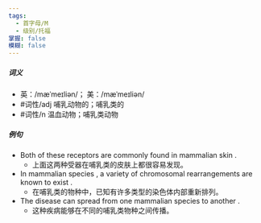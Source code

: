 ```yaml
---
tags:
  - 首字母/M
  - 级别/托福
掌握: false
模糊: false
---
```

##### 词义
- 英：/mæˈmeɪliən/； 美：/mæˈmeɪliən/
- #词性/adj  哺乳动物的；哺乳类的
- #词性/n  温血动物；哺乳类动物
##### 例句
- Both of these receptors are commonly found in mammalian skin .
	- 上面这两种受器在哺乳类的皮肤上都很容易发现。
- In mammalian species , a variety of chromosomal rearrangements are known to exist .
	- 在哺乳类的物种中，已知有许多类型的染色体内部重新排列。
- The disease can spread from one mammalian species to another .
	- 这种疾病能够在不同的哺乳类物种之间传播。

